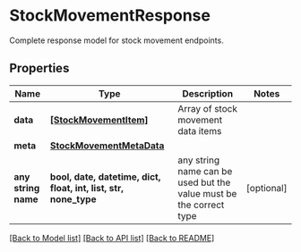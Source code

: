 # StockMovementResponse

Complete response model for stock movement endpoints.

## Properties
Name | Type | Description | Notes
------------ | ------------- | ------------- | -------------
**data** | [**[StockMovementItem]**](StockMovementItem.md) | Array of stock movement data items | 
**meta** | [**StockMovementMetaData**](StockMovementMetaData.md) |  | 
**any string name** | **bool, date, datetime, dict, float, int, list, str, none_type** | any string name can be used but the value must be the correct type | [optional]

[[Back to Model list]](../README.md#documentation-for-models) [[Back to API list]](../README.md#documentation-for-api-endpoints) [[Back to README]](../README.md)


